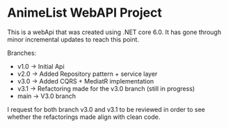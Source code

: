 
# AnimeList WebAPI Project

This is a webApi that was created using .NET core 6.0. 
It has gone through minor incremental updates to reach this point.

Branches:
- v1.0 -> Initial Api
- v2.0 -> Added Repository pattern + service layer
- v3.0 -> Added CQRS + MediatR implementation
- v3.1 -> Refactoring made for the v3.0 branch (still in progress)
- main -> V3.0 branch

I request for both branch v3.0 and v3.1 to be reviewed in order to see
whether the refactorings made align with clean code.
